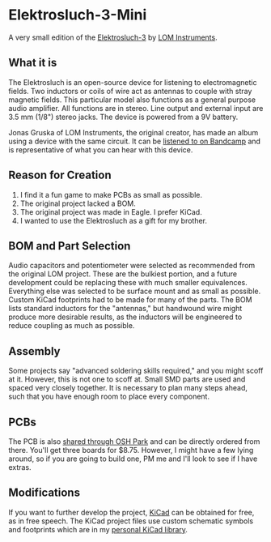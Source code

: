 # Elektrosluch-3-Mini
A very small edition of the [Elektrosluch-3](https://github.com/LOM-instruments/Elektrosluch-3) by [LOM Instruments](https://lom.audio/).

## What it is
The Elektrosluch is an open-source device for listening to electromagnetic fields. Two inductors or coils of wire act as antennas to couple with stray magnetic fields. This particular model also functions as a general purpose audio amplifier. All functions are in stereo. Line output and external input are 3.5 mm (1/8") stereo jacks. The device is powered from a 9V battery.

Jonas Gruska of LOM Instruments, the original creator, has made an album using a device with the same circuit. It can be [listened to on Bandcamp](http://zvukolom.bandcamp.com/album/sensing-electromagnetics) and is representative of what you can hear with this device.

## Reason for Creation
1. I find it a fun game to make PCBs as small as possible.
2. The original project lacked a BOM.
3. The original project was made in Eagle. I prefer KiCad.
4. I wanted to use the Elektrosluch as a gift for my brother.

## BOM and Part Selection
Audio capacitors and potentiometer were selected as recommended from the original LOM project. These are the bulkiest portion, and a future development could be replacing these with much smaller equivalences. Everything else was selected to be surface mount and as small as possible. Custom KiCad footprints had to be made for many of the parts. The BOM lists standard inductors for the "antennas," but handwound wire might produce more desirable results, as the inductors will be engineered to reduce coupling as much as possible.

## Assembly
Some projects say "advanced soldering skills required," and you might scoff at it. However, this is not one to scoff at. Small SMD parts are used and spaced very closely together. It is necessary to plan many steps ahead, such that you have enough room to place every component.

## PCBs
The PCB is also [shared through OSH Park](https://oshpark.com/shared_projects/8xzPLFLW) and can be directly ordered from there. You'll get three boards for $8.75. However, I might have a few lying around, so if you are going to build one, PM me and I'll look to see if I have extras.

## Modifications
If you want to further develop the project, [KiCad](http://kicad-pcb.org/) can be obtained for free, as in free speech. The KiCad project files use custom schematic symbols and footprints which are in my [personal KiCad library](https://github.com/FriesW/KiCad-Library).
